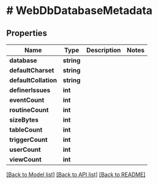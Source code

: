 # # WebDbDatabaseMetadata

## Properties

Name | Type | Description | Notes
------------ | ------------- | ------------- | -------------
**database** | **string** |  |
**defaultCharset** | **string** |  |
**defaultCollation** | **string** |  |
**definerIssues** | **int** |  |
**eventCount** | **int** |  |
**routineCount** | **int** |  |
**sizeBytes** | **int** |  |
**tableCount** | **int** |  |
**triggerCount** | **int** |  |
**userCount** | **int** |  |
**viewCount** | **int** |  |

[[Back to Model list]](../../README.md#models) [[Back to API list]](../../README.md#endpoints) [[Back to README]](../../README.md)
